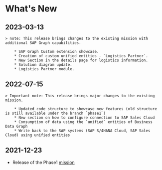 # What's New

## 2023-03-13

    > note: This release brings changes to the existing mission with additional SAP Graph capabilities.

        * SAP Graph Custom extension showcase.
        * Creation of custom unified entities - `Logistics Partner`.
        * New Section in the details page for logistics information.
        * Solution diagram update.
        * Logistics Partner module.

## 2022-07-15

    > Important note: This release brings major changes to the existing mission.

        * Updated code structure to showcase new features (old structure is still available under the branch `phase1`)
        * New section on how to configure connection to SAP Sales Cloud
        * Consumption of data using the `unified` entities of Business Data Graph
        * Write back to the SAP systems (SAP S/4HANA Cloud, SAP Sales Cloud) using unified entities

## 2021-12-23

   * Release of the Phase1 [mission](https://discovery-center.cloud.sap/missiondetail/3702/3745/)